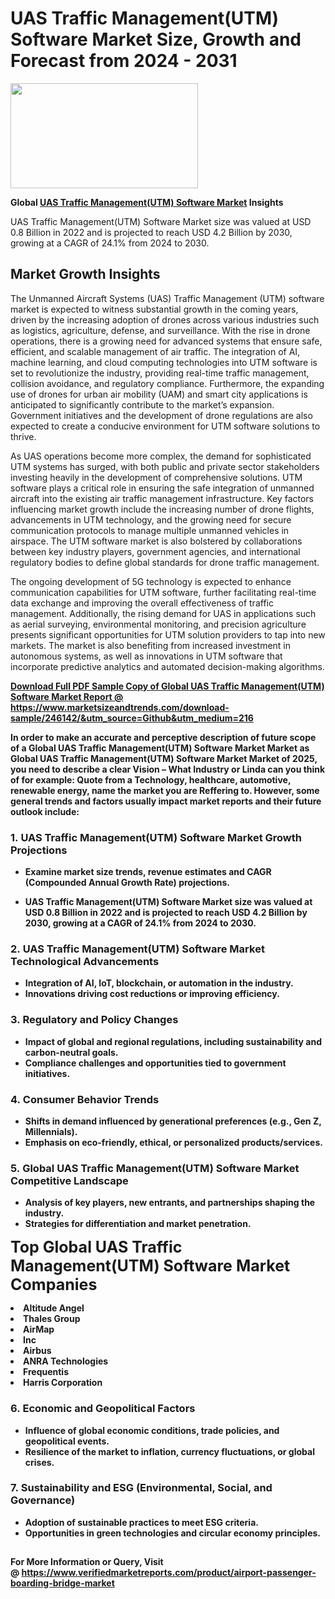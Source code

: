 <H1>UAS Traffic Management(UTM) Software Market Size, Growth and Forecast from 2024 - 2031</H1><img class="aligncenter size-medium wp-image-584254" src="https://thirdeyenews.in/wp-content/uploads/2024/09/Global-Market-Research-300x168.jpeg" alt="" width="300" height="168" /><p><strong>Global&nbsp;<a href="https://www.marketsizeandtrends.com/download-sample/246142/&amp;utm_source=Github&utm_medium=216">UAS Traffic Management(UTM) Software Market</a> Insights</strong></p><p>UAS Traffic Management(UTM) Software Market size was valued at USD 0.8 Billion in 2022 and is projected to reach USD 4.2 Billion by 2030, growing at a CAGR of 24.1% from 2024 to 2030.</p><p><h2>Market Growth Insights</h2> <p>The Unmanned Aircraft Systems (UAS) Traffic Management (UTM) software market is expected to witness substantial growth in the coming years, driven by the increasing adoption of drones across various industries such as logistics, agriculture, defense, and surveillance. With the rise in drone operations, there is a growing need for advanced systems that ensure safe, efficient, and scalable management of air traffic. The integration of AI, machine learning, and cloud computing technologies into UTM software is set to revolutionize the industry, providing real-time traffic management, collision avoidance, and regulatory compliance. Furthermore, the expanding use of drones for urban air mobility (UAM) and smart city applications is anticipated to significantly contribute to the market’s expansion. Government initiatives and the development of drone regulations are also expected to create a conducive environment for UTM software solutions to thrive.</p> <p><strong><a href="#"></a></strong></p> <p>As UAS operations become more complex, the demand for sophisticated UTM systems has surged, with both public and private sector stakeholders investing heavily in the development of comprehensive solutions. UTM software plays a critical role in ensuring the safe integration of unmanned aircraft into the existing air traffic management infrastructure. Key factors influencing market growth include the increasing number of drone flights, advancements in UTM technology, and the growing need for secure communication protocols to manage multiple unmanned vehicles in airspace. The UTM software market is also bolstered by collaborations between key industry players, government agencies, and international regulatory bodies to define global standards for drone traffic management.</p> <p>The ongoing development of 5G technology is expected to enhance communication capabilities for UTM software, further facilitating real-time data exchange and improving the overall effectiveness of traffic management. Additionally, the rising demand for UAS in applications such as aerial surveying, environmental monitoring, and precision agriculture presents significant opportunities for UTM solution providers to tap into new markets. The market is also benefiting from increased investment in autonomous systems, as well as innovations in UTM software that incorporate predictive analytics and automated decision-making algorithms.</p> <p><strong><a href="#"></p><p><span class=""><strong>Download Full PDF Sample Copy of Global UAS Traffic Management(UTM) Software Market Report</strong> @ <a href="https://www.marketsizeandtrends.com/download-sample/246142/&amp;utm_source=Github&utm_medium=216" target="_blank">https://www.marketsizeandtrends.com/download-sample/246142/&amp;utm_source=Github&utm_medium=216</a></span></p><p>In order to make an accurate and perceptive description of future scope of a Global&nbsp;UAS Traffic Management(UTM) Software Market Market as Global&nbsp;UAS Traffic Management(UTM) Software Market Market of 2025, you need to describe a clear Vision &ndash; What Industry or Linda can you think of for example: Quote from a Technology, healthcare, automotive, renewable energy, name the market you are Reffering to. However, some general trends and factors usually impact market reports and their future outlook include:</p><h3>1.&nbsp;<strong>UAS Traffic Management(UTM) Software Market Growth Projections</strong></h3><ul><li>Examine market size trends, revenue estimates and CAGR (Compounded Annual Growth Rate) projections.</li><li><p>UAS Traffic Management(UTM) Software Market size was valued at USD 0.8 Billion in 2022 and is projected to reach USD 4.2 Billion by 2030, growing at a CAGR of 24.1% from 2024 to 2030.</p></li></ul><h3>2.&nbsp;<strong>UAS Traffic Management(UTM) Software Market Technological Advancements</strong></h3><ul><li>Integration of AI, IoT, blockchain, or automation in the industry.</li><li>Innovations driving cost reductions or improving efficiency.</li></ul><h3>3.&nbsp;<strong>Regulatory and Policy Changes</strong></h3><ul><li>Impact of global and regional regulations, including sustainability and carbon-neutral goals.</li><li>Compliance challenges and opportunities tied to government initiatives.</li></ul><h3>4.&nbsp;<strong>Consumer Behavior Trends</strong></h3><ul><li>Shifts in demand influenced by generational preferences (e.g., Gen Z, Millennials).</li><li>Emphasis on eco-friendly, ethical, or personalized products/services.</li></ul><h3>5.&nbsp;<strong>Global UAS Traffic Management(UTM) Software Market Competitive Landscape</strong></h3><ul><li>Analysis of key players, new entrants, and partnerships shaping the industry.</li><li>Strategies for differentiation and market penetration.</li></ul><p data-pm-slice="1 1 []"><span style="color: inherit; font-family: inherit; font-size: 25px;">Top Global UAS Traffic Management(UTM) Software Market Companies</span></p><div class="" data-test-id=""><p><li>Altitude Angel</li><li> Thales Group</li><li> AirMap</li><li> Inc</li><li> Airbus</li><li> ANRA Technologies</li><li> Frequentis</li><li> Harris Corporation</li></p></div><h3>6.&nbsp;<strong>Economic and Geopolitical Factors</strong></h3><ul><li>Influence of global economic conditions, trade policies, and geopolitical events.</li><li>Resilience of the market to inflation, currency fluctuations, or global crises.</li></ul><h3>7.&nbsp;<strong>Sustainability and ESG (Environmental, Social, and Governance)</strong></h3><ul><li>Adoption of sustainable practices to meet ESG criteria.</li><li>Opportunities in green technologies and circular economy principles.</li></ul><h2><strong style="font-size: 14px;">For More Information or Query, Visit @&nbsp;</strong><a style="background-color: #ffffff; font-size: 14px;" href="https://www.marketsizeandtrends.com/report/uas-traffic-management-utm-software-market/" target="_blank">https://www.verifiedmarketreports.com/product/airport-passenger-boarding-bridge-market</a></h2>
